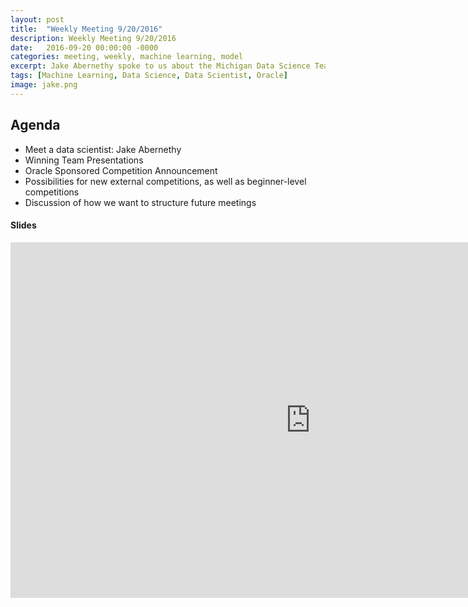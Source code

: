 ```yaml
---
layout: post
title:  "Weekly Meeting 9/20/2016"
description: Weekly Meeting 9/20/2016
date:   2016-09-20 00:00:00 -0000
categories: meeting, weekly, machine learning, model
excerpt: Jake Abernethy spoke to us about the Michigan Data Science Team, our top Rate My Professors competition teams gave presentations on their strategies, and we discussed competitions going forward.
tags: [Machine Learning, Data Science, Data Scientist, Oracle]
image: jake.png
---
```


## Agenda

* Meet a data scientist: Jake Abernethy
* Winning Team Presentations
* Oracle Sponsored Competition Announcement
* Possibilities for new external competitions, as well as beginner-level competitions
* Discussion of how we want to structure future meetings

#### Slides

<iframe src="https://docs.google.com/presentation/d/1KPUhP9s-uZHZPyhm8rWzO5g4dO-GocQHfSlpy_PoTa0/embed?start=false&loop=false&delayms=3000" frameborder="0" width="960" height="569" allowfullscreen="true" mozallowfullscreen="true" webkitallowfullscreen="true"></iframe>


